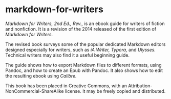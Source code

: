 # markdown-for-writers

*Markdown for Writers, 2nd Ed., Rev.,* is an ebook guide for writers of fiction and nonfiction. It is a revision of the 2014 released of the first edition of *Markdown for Writers.*

The revised book surveys some of the popular dedicated Markdown editors designed especially for writers, such as *iA Writer, Typora,* and *Ulysses.* Technical writers may also find it a useful beginning guide.

The guide shows how to export Markdown files to different formats, using Pandoc, and how to create an Epub with Pandoc. It also shows how to edit the resulting ebook using *Calibre.*

This book has been placed in Creative Commons, with an Attribution-NonCommercial-ShareAlike license. It may be freely copied and distributed.

